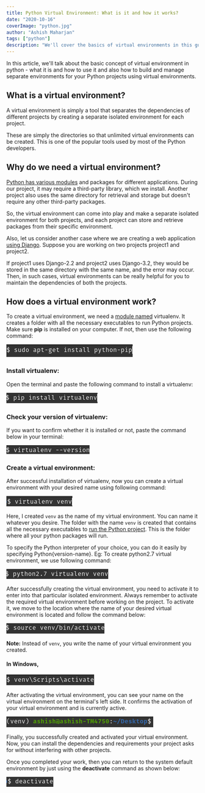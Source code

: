 ```yaml
---
title: Python Virtual Environment: What is it and how it works?
date: "2020-10-16"
coverImage: "python.jpg"
author: "Ashish Maharjan"
tags: ["python"]
description: "We'll cover the basics of virtual environments in this guide and how to use them. We will then take a closer look at how virtual environments actually work."
---
```


In this article, we'll talk about the basic concept of virtual environment in python -  what it is and how to use it and also how to build and manage separate environments for your Python projects using virtual environments. 


## What is a virtual environment?

A virtual environment is simply a tool that separates the dependencies of different projects by creating a separate isolated environment for each project.

These are simply the directories so that unlimited virtual environments can be created. This is one of the popular tools used by most of the Python developers.

## Why do we need a virtual environment?

[Python has various modules](https://www.loginradius.com/blog/async/python-basics-in-minutes/) and packages for different applications. During our project, it may require a third-party library, which we install. Another project also uses the same directory for retrieval and storage but doesn't require any other third-party packages.

So, the virtual environment can come into play and make a separate isolated environment for both projects, and each project can store and retrieve packages from their specific environment.

Also, let us consider another case where we are creating a web application [using Django](https://www.djangoproject.com/start/). Suppose you are working on two projects project1 and project2. 

If project1 uses Django-2.2 and project2 uses Django-3.2, they would be stored in the same directory with the same name, and the error may occur. Then, in such cases, virtual environments can be really helpful for you to maintain the dependencies of both the projects.

## How does a virtual environment work? 

To create a virtual environment, we need a [module named](https://pypi.org/project/virtualenv/) virtualenv. It creates a folder with all the necessary executables to run Python projects. Make sure **pip** is installed on your computer. If not, then use the following command:

<img src="pip.png" alt="Pip" /><br>

### Install virtualenv:

Open the terminal and paste the following command to install a virtualenv:

<img src="install.png" alt="Install" /><br>

### Check your version of virtualenv:

If you want to confirm whether it is installed or not, paste the command below in your terminal:

<img src="check.png" alt="Check" /><br>

### Create a virtual environment:

After successful installation of virtualenv, now you can create a virtual environment with your desired name using following command:

<img src="name.png" alt="Check" /><br>

Here, I created `venv` as the name of my virtual environment. You can name it whatever you desire. The folder with the name `venv` is created that contains all the necessary executables to [run the Python project](https://www.loginradius.com/blog/async/speed-up-python-code/). This is the folder where all your python packages will run.

To specify the Python interpreter of your choice, you can do it easily by specifying Python{version-name}.
Eg: To create python2.7 virtual environment, we use following command:

<img src="version.png" alt="Version" /><br>

After successfully creating the virtual environment, you need to activate it to enter into that particular isolated environment. Always remember to activate the required virtual environment before working on the project. To activate it, we move to the location where the name of your desired virtual environment is located and follow the command below:

<img src="activate.png" alt="Activate" /><br>

**Note:** Instead of `venv`, you write the name of your virtual environment you created.<br>

#### In Windows,

<img src="windows.png" alt="Windows" /><br>

After activating the virtual environment, you can see your name on the virtual environment on the terminal's left side. It confirms the activation of your virtual environment and is currently active. 

<img src="activated.png" alt="Activated" /><br>

Finally, you successfully created and activated your virtual environment. Now, you can install the dependencies and requirements your project asks for without interfering with other projects.

Once you completed your work, then you can return to the system default environment by just using the **deactivate** command as shown below:

<img src="deactivate.png" alt="Deactivate" />
